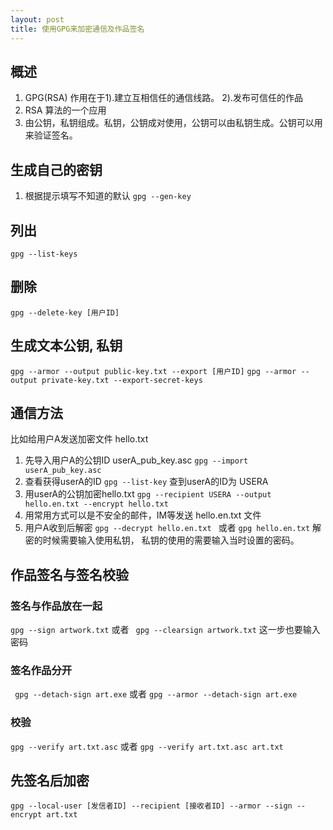 ```yaml
---
layout: post
title: 使用GPG来加密通信及作品签名
---
```


## 概述
1. GPG(RSA) 作用在于1).建立互相信任的通信线路。 2).发布可信任的作品 
1. RSA 算法的一个应用
1. 由公钥，私钥组成。私钥，公钥成对使用，公钥可以由私钥生成。公钥可以用来验证签名。

## 生成自己的密钥
1. 根据提示填写不知道的默认
``` gpg --gen-key ```

## 列出
```gpg --list-keys```

## 删除 
``` gpg --delete-key [用户ID] ```

## 生成文本公钥, 私钥
``` gpg --armor --output public-key.txt --export [用户ID] ```
``` gpg --armor --output private-key.txt --export-secret-keys ```

## 通信方法
比如给用户A发送加密文件 hello.txt
1. 先导入用户A的公钥ID userA_pub_key.asc
``` gpg --import userA_pub_key.asc ```
1. 查看获得userA的ID
``` gpg --list-key ```
查到userA的ID为 USERA
1. 用userA的公钥加密hello.txt
``` gpg --recipient USERA --output hello.en.txt --encrypt hello.txt ```
1. 用常用方式可以是不安全的邮件，IM等发送 hello.en.txt 文件
1. 用户A收到后解密
``` gpg --decrypt hello.en.txt  ``` 或者 ``` gpg hello.en.txt ```
解密的时候需要输入使用私钥， 私钥的使用的需要输入当时设置的密码。

## 作品签名与签名校验
### 签名与作品放在一起
``` gpg --sign artwork.txt ``` 或者 ```  gpg --clearsign artwork.txt ```
这一步也要输入密码
### 签名作品分开
``` gpg --detach-sign art.exe``` 或者 ```gpg --armor --detach-sign art.exe```
### 校验
``` gpg --verify art.txt.asc ``` 或者 ``` gpg --verify art.txt.asc art.txt ```

##  先签名后加密
``` gpg --local-user [发信者ID] --recipient [接收者ID] --armor --sign --encrypt art.txt ```
